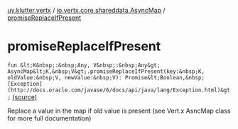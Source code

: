 [uy.klutter.vertx](../index.md) / [io.vertx.core.shareddata.AsyncMap](index.md) / [promiseReplaceIfPresent](.)


# promiseReplaceIfPresent

`fun &lt;K&nbsp;:&nbsp;Any, V&nbsp;:&nbsp;Any&gt; AsyncMap&lt;K,&nbsp;V&gt;.promiseReplaceIfPresent(key:&nbsp;K, oldValue:&nbsp;V, newValue:&nbsp;V): Promise&lt;Boolean,&nbsp;[Exception](http://docs.oracle.com/javase/6/docs/api/java/lang/Exception.html)&gt;` [(source)](https://github.com/kohesive/klutter/blob/master/vertx3-jdk8/src/main/kotlin/uy/klutter/vertx/VertxSharedData.kt#L215)

Replace a value in the map if old value is present (see Vert.x AsncMap class for more full documentation)



